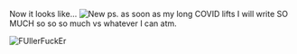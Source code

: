Now it looks like...
![New](https://github.com/user-attachments/assets/430f17b0-1a32-41bd-887b-f9bf16d39d35)
ps. as soon as my long COVID lifts I will write SO MUCH so so so much vs whatever I can atm. 

![FUllerFuckEr](https://github.com/user-attachments/assets/8e32f141-b151-467d-917d-68f5f7824711)
